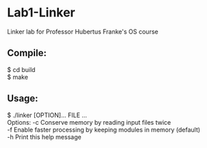 Lab1-Linker
===========

Linker lab for Professor Hubertus Franke's OS course

Compile:
-----------
$ cd build  
$ make

Usage:
-----------
$ ./linker [OPTION]... FILE ...  
Options:        -c      Conserve memory by reading input files twice  
                -f      Enable faster processing by keeping modules in memory (default)  
                -h	Print this help message  
